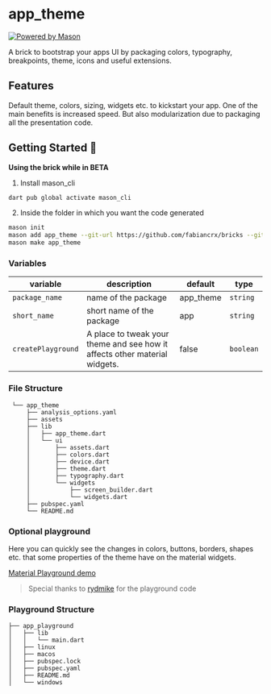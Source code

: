 # app_theme

[![Powered by Mason](https://img.shields.io/endpoint?url=https%3A%2F%2Ftinyurl.com%2Fmason-badge)](https://github.com/felangel/mason)

A brick to bootstrap your apps UI by packaging colors, typography, breakpoints, theme, icons and useful extensions.

## Features

Default theme, colors, sizing, widgets etc. to kickstart your app.
One of the main benefits is increased speed.
But also modularization due to packaging all the presentation code.

## Getting Started 🚀

**Using the brick while in BETA**
1. Install mason_cli
```sh
dart pub global activate mason_cli
```
2. Inside the folder in which you want the code generated
```sh
mason init 
mason add app_theme --git-url https://github.com/fabiancrx/bricks --git-path app_theme
mason make app_theme
```

### Variables 

| variable               | description                                                                 | default   | type      |
|------------------------|-----------------------------------------------------------------------------|-----------|-----------|
| `package_name`         | name of the package                                                         | app_theme | `string`  |
| `short_name`           | short name of the package                                                   | app       | `string`  |
| `createPlayground`     | A place to tweak your theme and see how it affects other material widgets.  | false     | `boolean` |

### File Structure
```
 └── app_theme
     ├── analysis_options.yaml
     ├── assets
     ├── lib
     │   ├── app_theme.dart
     │   └── ui
     │       ├── assets.dart
     │       ├── colors.dart
     │       ├── device.dart
     │       ├── theme.dart
     │       ├── typography.dart
     │       └── widgets
     │           ├── screen_builder.dart
     │           └── widgets.dart
     ├── pubspec.yaml
     └── README.md
```

### Optional playground

Here you can quickly see the changes in colors, buttons, borders, shapes etc. that some properties of the theme
have on the material widgets.

[Material Playground demo](https://user-images.githubusercontent.com/37002358/231079783-c79d81b0-7349-4043-8b8b-3b61c5ba83ec.webm)

> Special thanks to [rydmike](https://github.com/rydmike) for the playground code

### Playground Structure

```
├── app_playground
│   ├── lib
│   │   └── main.dart
│   ├── linux
│   ├── macos
│   ├── pubspec.lock
│   ├── pubspec.yaml
│   ├── README.md
│   └── windows
```